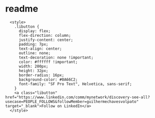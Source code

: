 # readme

      <style>
        .libutton {
          display: flex;
          flex-direction: column;
          justify-content: center;
          padding: 7px;
          text-align: center;
          outline: none;
          text-decoration: none !important;
          color: #ffffff !important;
          width: 200px;
          height: 32px;
          border-radius: 16px;
          background-color: #0A66C2;
          font-family: "SF Pro Text", Helvetica, sans-serif;
        }
        <a class="libutton" href="https://www.linkedin.com/comm/mynetwork/discovery-see-all?usecase=PEOPLE_FOLLOWS&followMember=guilhermechavesvolpato" target="_blank">Follow on LinkedIn</a>
      </style>
